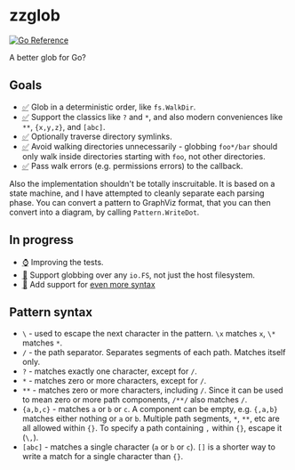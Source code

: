 # zzglob

[![Go Reference](https://pkg.go.dev/badge/github.com/DrJosh9000/zzglob.svg)](https://pkg.go.dev/github.com/DrJosh9000/zzglob)

A better glob for Go?

## Goals

* <abbr title="Done">✅</abbr> Glob in a deterministic order, like `fs.WalkDir`.
* <abbr title="Done">✅</abbr> Support the classics like `?` and `*`, and also
  modern conveniences like `**`, `{x,y,z}`, and `[abc]`.
* <abbr title="Done">✅</abbr> Optionally traverse directory symlinks.
* <abbr title="Done">✅</abbr> Avoid walking directories unnecessarily -
  globbing `foo*/bar` should only walk inside directories starting with `foo`,
  not other directories.
* <abbr title="Done">✅</abbr> Pass walk errors (e.g. permissions errors) to the
  callback.

Also the implementation shouldn't be totally inscruitable. It is based on a
state machine, and I have attempted to cleanly separate each parsing phase.
You can convert a pattern to GraphViz format, that you can then convert into a
diagram, by calling `Pattern.WriteDot`.

## In progress

* <abbr title="WIP">⌚️</abbr> Improving the tests.
* <abbr title="Thinking about">🧠</abbr> Support globbing over any `io.FS`, not
  just the host filesystem.
* <abbr title="Thinking about">🧠</abbr> Add support for
  [even more syntax](https://www.digitalocean.com/community/tools/glob)

## Pattern syntax

* `\` - used to escape the next character in the pattern. `\x` matches `x`, `\*`
  matches `*`.
* `/` - the path separator. Separates segments of each path.
  Matches itself only.
* `?` - matches exactly one character, except for `/`.
* `*` - matches zero or more characters, except for `/`.
* `**` - matches zero or more characters, including `/`. Since it can be used
  to mean zero or more path components, `/**/` also matches `/`.
* `{a,b,c}` - matches `a` or `b` or `c`. A component can be empty, e.g. `{,a,b}`
  matches either nothing or `a` or `b`. Multiple path segments, `*`, `**`, etc
  are all allowed within `{}`. To specify a path containing `,` within `{}`,
  escape it (`\,`).
* `[abc]` - matches a single character (`a` or `b` or `c`). `[]` is a shorter
  way to write a match for a single character than `{}`.
